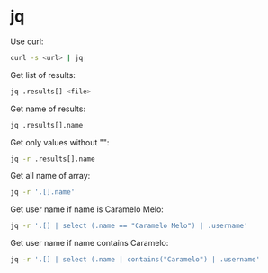 # jq

Use curl:

```bash
curl -s <url> | jq
```

Get list of results:

```bash
jq .results[] <file>
````

Get name of results:

```bash
jq .results[].name
```

Get only values without "":

```bash
jq -r .results[].name
```

Get all name of array:

```bash
jq -r '.[].name'
```

Get user name if name is Caramelo Melo:

```bash
jq -r '.[] | select (.name == "Caramelo Melo") | .username'
```

Get user name if name contains Caramelo:

```bash
jq -r '.[] | select (.name | contains("Caramelo") | .username'
```
